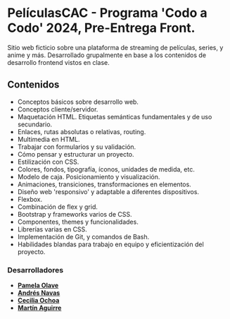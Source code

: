 # PelículasCAC - Programa 'Codo a Codo' 2024, Pre-Entrega Front.

Sitio web ficticio sobre una plataforma de streaming de películas, series, y anime y más. Desarrollado grupalmente en base a los contenidos de desarrollo frontend vistos en clase.

## Contenidos

- Conceptos básicos sobre desarrollo web.
- Conceptos cliente/servidor.
- Maquetación HTML. Etiquetas semánticas fundamentales y de uso secundario.
- Enlaces, rutas absolutas o relativas, routing.
- Multimedia en HTML.
- Trabajar con formularios y su validación.
- Cómo pensar y estructurar un proyecto.
- Estilización con CSS.
- Colores, fondos, tipografía, íconos, unidades de medida, etc.
- Modelo de caja. Posicionamiento y visualización.
- Animaciones, transiciones, transformaciones en elementos.
- Diseño web 'responsivo' y adaptable a diferentes dispositivos.
- Flexbox.
- Combinación de flex y grid.
- Bootstrap y frameworks varios de CSS.
- Componentes, themes y funcionalidades.
- Librerías varias en CSS.
- Implementación de Git, y comandos de Bash.
- Habilidades blandas para trabajo en equipo y eficientización del proyecto.

### Desarrolladores

- **[Pamela Olave](https://github.com/Akhemy)**
- **[Andrés Navas](https://github.com/k3mpachi)**
- **[Cecilia Ochoa](https://github.com/cecilia240)**
- **[Martín Aguirre](https://github.com/MartinXCVI/)**